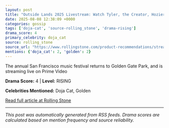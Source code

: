 ```yaml
---
layout: post
title: "Outside Lands 2025 Livestream: Watch Tyler, the Creator, Hozier, and Doja Cat Perform Online"""
date: 2025-08-08 12:38:09 +0000
categories: gossip
tags: ['doja-cat', 'source-rolling_stone', 'drama-rising']
drama_score: 4
primary_celebrity: doja_cat
source: rolling_stone
source_url: "https://www.rollingstone.com/product-recommendations/streaming/watch-outside-lands-2025-music-festival-livestream-free-1235402544/"""
mentions: {'doja_cat': 2, 'golden': 2}
---
```


The annual San Francisco music festival returns to Golden Gate Park, and is streaming live on Prime Video

**Drama Score:** 4 | **Level:** RISING

**Celebrities Mentioned:** Doja Cat, Golden

[Read full article at Rolling Stone](https://www.rollingstone.com/product-recommendations/streaming/watch-outside-lands-2025-music-festival-livestream-free-1235402544/)

---
*This post was automatically generated from RSS feeds. Drama scores are calculated based on mention frequency and source reliability.*
